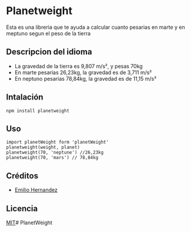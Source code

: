 # Planetweight

Esta es una libreria que te ayuda a calcular cuanto pesarias en marte y en meptuno segun el peso de la tierra

## Descripcion del idioma

- La gravedad de la tierra es 9,807 m/s², y pesas 70kg
- En marte pesarias 26,23kg, la gravedad es de 3,711 m/s²
- En neptuno pesarias 78,84kg, la gravedad es de 11,15 m/s²

## Intalación

```
npm install planetweight
```

## Uso

```
import planetWeight form 'planetWeight'
planetweight(weight, planet)
planetweight(70, 'neptune') //26,23kg
planetweight(70, 'mars') // 78,84kg
```

## Créditos

- [Emilio Hernandez](https://www.linkedin.com/in/emilio-rafael-hernandez-perez-3a8bb540/)

## Licencia

[MIT](https://opensource.org/licenses/MIT)# PlanetWeight